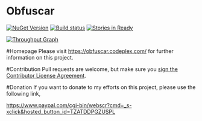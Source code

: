 Obfuscar
========

[![NuGet Version](https://img.shields.io/nuget/v/Obfuscar.svg?style=flat-square)](https://www.nuget.org/packages/Obfuscar/)
[![Build status](https://img.shields.io/appveyor/ci/lextm/obfuscar/master.svg?label=apvejor&style=flat-square)](https://ci.appveyor.com/project/lextm/obfuscar)
[![Stories in Ready](https://badge.waffle.io/lextm/obfuscar.svg?label=ready&title=Ready&style=flat-square)](http://waffle.io/lextm/obfuscar) 

[![Throughput Graph](https://graphs.waffle.io/lextm/obfuscar/throughput.svg?style=flat-square)](https://waffle.io/lextm/obfuscar/metrics/throughput) 

#Homepage
Please visit https://obfuscar.codeplex.com/ for further information on this project.

#Contribution
Pull requests are welcome, but make sure you <a href="https://www.clahub.com/agreements/lextm/obfuscar">sign the Contributor License Agreement</a>.

#Donation
If you want to donate to my efforts on this project, please use the following link,

https://www.paypal.com/cgi-bin/webscr?cmd=_s-xclick&hosted_button_id=TZATDDPGZUSPL
